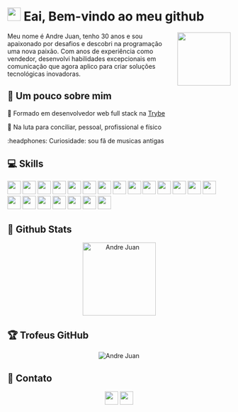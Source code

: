  # <img src="https://media.giphy.com/media/hvRJCLFzcasrR4ia7z/giphy.gif" width="30" /> Eai, Bem-vindo ao meu github

<div>
   <img src="https://media.giphy.com/media/M9gbBd9nbDrOTu1Mqx/giphy.gif" width="120" align="right"/>
  <p align="left">
Meu nome é Andre Juan, tenho 30 anos e sou apaixonado por desafios e descobri na programação uma nova paixão. Com anos de experiência como vendedor, desenvolvi habilidades excepcionais em comunicação que agora aplico para criar soluções tecnológicas inovadoras.


  </p>
</div>



## 💫 Um pouco sobre mim

<p>🔭 Formado em desenvolvedor web full stack na <a href="https://www.betrybe.com/">Trybe</a> </p>
<p>🌱 Na luta para conciliar, pessoal, profissional e físico</p>
<p>:headphones:  Curiosidade: sou fã  de musicas antigas</p>

## 💻 Skills

<p>
<img src="https://img.shields.io/badge/javascript-%23323330.svg?style=for-the-badge&logo=javascript&logoColor=%23F7DF1E" style="margin-bottom: 4px;" height="30px">
 <img src="https://img.shields.io/badge/python-3670A0?style=for-the-badge&logo=python&logoColor=ffdd54" style="margin-bottom: 4px;" height="30px">
<img src="https://img.shields.io/badge/html5-%23E34F26.svg?style=for-the-badge&logo=html5&logoColor=white" style="margin-bottom: 4px;" height="30px">
<img src="https://img.shields.io/badge/bootstrap-%23563D7C.svg?style=for-the-badge&logo=bootstrap&logoColor=white" style="margin-bottom: 4px;" height="30px">
<img src="https://img.shields.io/badge/redux-%23593d88.svg?style=for-the-badge&logo=redux&logoColor=white" style="margin-bottom: 4px;" height="30px">
 <img src="https://img.shields.io/badge/React_Router-CA4245?style=for-the-badge&logo=react-router&logoColor=white" style="margin-bottom: 4px;" height="30px">
 <img src="https://img.shields.io/badge/react-%2320232a.svg?style=for-the-badge&logo=react&logoColor=%2361DAFB" style="margin-bottom: 4px;" height="30px">
<img src="https://img.shields.io/badge/node.js-6DA55F?style=for-the-badge&logo=node.js&logoColor=white" style="margin-bottom: 4px;" height="30px">
<img src="https://img.shields.io/badge/express.js-%23404d59.svg?style=for-the-badge&logo=express&logoColor=%2361DAFB" style="margin-bottom: 4px;" height="30px">
<img src="https://img.shields.io/badge/git-%23F05033.svg?style=for-the-badge&logo=git&logoColor=white" style="margin-bottom: 4px;" height="30px">
<img src="https://img.shields.io/badge/Linux-FCC624?style=for-the-badge&logo=linux&logoColor=black" style="margin-bottom: 4px;" height="30px">
<img src="https://img.shields.io/badge/Jest-C21325?style=for-the-badge&logo=jest&logoColor=white" style="margin-bottom: 4px;" height="30px">
<img src="https://img.shields.io/badge/NPM-%23000000.svg?style=for-the-badge&logo=npm&logoColor=white" style="margin-bottom: 4px;" height="30px">
<img src="https://img.shields.io/badge/figma-%23F24E1E.svg?style=for-the-badge&logo=figma&logoColor=white" style="margin-bottom: 4px;" height="30px">
<img src="https://img.shields.io/badge/Trello-%23026AA7.svg?style=for-the-badge&logo=Trello&logoColor=white" style="margin-bottom: 4px;" height="30px">
<img src="https://img.shields.io/badge/Slack-4A154B?style=for-the-badge&logo=slack&logoColor=white" style="margin-bottom: 4px;" height="30px">
<img src="https://img.shields.io/badge/-TestingLibrary-%23E33332?style=for-the-badge&logo=testing-library&logoColor=white" style="margin-bottom: 4px;" height="30px">
<img src="https://img.shields.io/badge/-mocha-%238D6748?style=for-the-badge&logo=mocha&logoColor=white" style="margin-bottom: 4px;" height="30px">
<img src="https://img.shields.io/badge/mysql-%2300f.svg?style=for-the-badge&logo=mysql&logoColor=white" style="margin-bottom: 4px;" height="30px">
 <img src="https://badges.frapsoft.com/typescript/awesome/typescript.png?style=for-the-badge&logo=mysql&logoColor=white" style="margin-bottom: 4px;" height="30px">
 <img src="https://img.shields.io/badge/Docker-2CA5E0?style=for-the-badge&logo=mysql&logoColor=white" style="margin-bottom: 4px;" height="30px">

## 🌟 Github Stats

 <p align="center">
    <img src="https://github-readme-stats.vercel.app/api/top-langs/?username=andrejvb&langs_count=8&layout=compact&title_color=3483d8&bg_color=22272e&hide_border=true&theme=dracula" alt="Andre Juan" height="165" />
</p>


## 🏆 Trofeus GitHub 

<p align="center">
 <img src="https://github-profile-trophy.vercel.app/?username=andrejvb&theme=discord&row=1" alt="Andre Juan" />
</p>

## 👥 Contato

<p align="center">
<a href="https://www.linkedin.com/in/andre-juan/"><img src="https://img.shields.io/badge/linkedin-%230077B5.svg?style=for-the-badge&logo=linkedin&logoColor=white" style="margin-bottom: 4px;" height="30px" target="_blank"></a>
<a href="mailto:andre.jvb@gmail.com"><img src="https://img.shields.io/badge/Gmail-D14836?style=for-the-badge&logo=gmail&logoColor=white" style="margin-bottom: 4px;" height="30px" target="_blank"></a>
</p>

